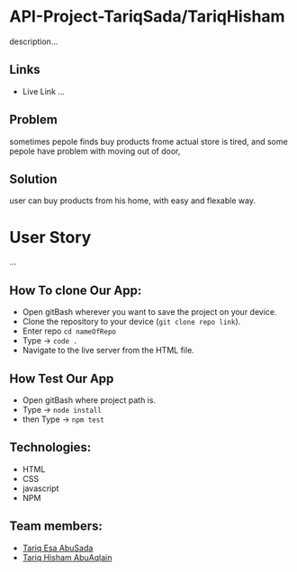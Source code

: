 # API-Project-TariqSada/TariqHisham

description...

## Links

- Live Link ...

## Problem

sometimes pepole finds buy products frome actual store is tired,
and some pepole have problem with moving out of door,

## Solution

user can buy products from his home, with easy and flexable way.

# User Story
...

## How To clone Our App:

- Open gitBash wherever you want to save the project on your device.
- Clone the repository to your device (`git clone repo link`).
- Enter repo `cd nameOfRepo`
- Type -> `code .`
- Navigate to the live server from the HTML file.

## How Test Our App

- Open gitBash where project path is.
- Type -> `node install`
- then Type -> `npm test`

## Technologies:

- HTML
- CSS
- javascript
- NPM

## Team members:

- [Tariq Esa AbuSada](https://github.com/tariqabusada)
- [Tariq Hisham AbuAqlain](https://github.com/tareq-abuaqlain)
